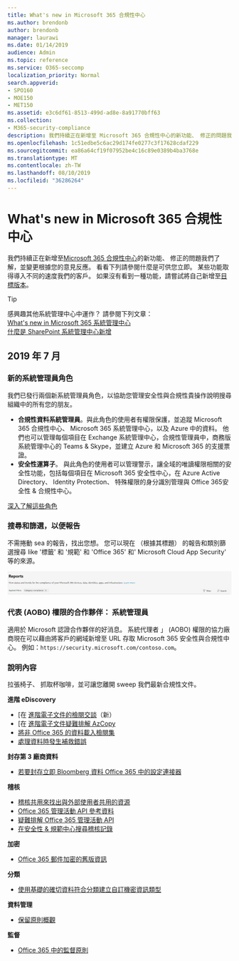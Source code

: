 ```yaml
---
title: What's new in Microsoft 365 合規性中心
ms.author: brendonb
author: brendonb
manager: laurawi
ms.date: 01/14/2019
audience: Admin
ms.topic: reference
ms.service: O365-seccomp
localization_priority: Normal
search.appverid:
- SPO160
- MOE150
- MET150
ms.assetid: e3c6df61-8513-499d-ad8e-8a91770bff63
ms.collection:
- M365-security-compliance
description: 我們持續正在新增至 Microsoft 365 合規性中心的新功能、 修正的問題我們了解，並變更根據您的意見反應。 了解我們已經被最本月多。
ms.openlocfilehash: 1c51edbe5c6ac29d174fe0277c3f17628cdaf229
ms.sourcegitcommit: ea86a64cf19f07952be4c16c89e0389b4ba3768e
ms.translationtype: MT
ms.contentlocale: zh-TW
ms.lasthandoff: 08/10/2019
ms.locfileid: "36286264"
---
```

# <a name="whats-new-in-the-microsoft-365-compliance-center"></a>What's new in Microsoft 365 合規性中心

我們持續正在新增至[Microsoft 365 合規性中心](microsoft-365-compliance-center.md)的新功能、 修正的問題我們了解，並變更根據您的意見反應。 看看下列請參閱什麼是可供您立即。 某些功能取得導入不同的速度我們的客戶。 如果沒有看到一種功能，請嘗試將自己新增至[目標版本](https://docs.microsoft.com/office365/admin/manage/release-options-in-office-365)。

> [!TIP]
> 感興趣其他系統管理中心中運作？ 請參閱下列文章：<br>[What's new in Microsoft 365 系統管理中心](https://docs.microsoft.com/office365/admin/whats-new-in-preview?view=o365-worldwide)<br>[什麼是 SharePoint 系統管理中心新增](https://docs.microsoft.com/sharepoint/what-s-new-in-admin-center)

## <a name="july-2019"></a>2019 年 7 月

### <a name="new-admin-roles"></a>新的系統管理員角色

我們已發行兩個新系統管理員角色，以協助您管理安全性與合規性貴操作說明搜尋組織中的所有您的朋友。

- **合規性資料系統管理員**。與此角色的使用者有權限保護，並追蹤 Microsoft 365 合規性中心、 Microsoft 365 系統管理中心，以及 Azure 中的資料。 他們也可以管理每個項目在 Exchange 系統管理中心，合規性管理員中，商務版系統管理中心的 Teams & Skype，並建立 Azure 和 Microsoft 365 的支援票證。
- **安全性運算子**。 與此角色的使用者可以管理警示，讓全域的唯讀權限相關的安全性功能，包括每個項目在 Microsoft 365 安全性中心，在 Azure Active Directory、 Identity Protection、 特殊權限的身分識別管理與 Office 365安全性 & 合規性中心。

[深入了解這些角色](https://docs.microsoft.com/office365/securitycompliance/permissions-microsoft-365-compliance-security)

### <a name="search-and-filtering-for-reports"></a>搜尋和篩選，以便報告

不需捲動 sea 的報告，找出您想。 您可以現在 （根據其標題） 的報告和類別篩選搜尋 like '標籤' 和 '規範' 和 'Office 365' 和' Microsoft Cloud App Security' 等的來源。

![報告與套用的篩選器搜尋和篩選按鈕的螢幕擷取畫面](media/mcc_report_filtering.png)

### <a name="partners-admin-on-behalf-of-aobo-permissions"></a>代表 (AOBO) 權限的合作夥伴： 系統管理員

適用於 Microsoft 認證合作夥伴的好消息。 系統代理者 」 (AOBO) 權限的協力廠商現在可以藉由將客戶的網域新增至 URL 存取 Microsoft 365 安全性與合規性中心。 例如：`https://security.microsoft.com/contoso.com`。

### <a name="help-content"></a>說明內容

拉張椅子、 抓取杯咖啡，並可讓您離開 sweep 我們最新合規性文件。

**進階 eDiscovery**
- [在 [進階電子文件的檢閱交談](compliance20/conversation-review-sets.md)（新）
- [在 [進階電子文件疑難排解 AzCopy](compliance20/troubleshooting-azcopy.md)
- [將非 Office 365 的資料載入檢閱集](compliance20/load-non-office365-data.md)
- [處理資料時發生補救錯誤](compliance20/error-remediation.md)

**封存第 3 廠商資料**
- [若要封存立即 Bloomberg 資料 Office 365 中的設定連接器](archive-instant-bloomberg-data.md)

**稽核**
- [稽核共用來找出與外部使用者共用的資源](use-sharing-auditing.md)
- [Office 365 管理活動 API 參考資料](https://docs.microsoft.com/office/office-365-management-api/office-365-management-activity-api-reference)
- [疑難排解 Office 365 管理活動 API](https://docs.microsoft.com/office/office-365-management-api/troubleshooting-the-office-365-management-activity-api)
- [在安全性 & 規範中心搜尋稽核記錄](search-the-audit-log-in-security-and-compliance.md)

**加密**
- [Office 365 郵件加密的舊版資訊](legacy-information-for-message-encryption.md)

**分類**
- [使用基礎的確切資料符合分類建立自訂機密資訊類型](create-custom-sensitive-information-types-with-exact-data-match-based-classification.md)

**資料管理**
- [保留原則概觀](retention-policies.md)

**監督**
- [Office 365 中的監督原則](supervision-policies.md)